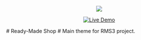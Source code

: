 <p align="center"><img src="https://rms3.templates.com/va/MTS_logo.png"></p>

<p align="center">
<a href="https://rms3.templates.com"><img src="https://rms3.templates.com/va/LiveDemo.png" alt="Live Demo"></a>
</p>
# Ready-Made Shop #
Main theme for RMS3 project.

